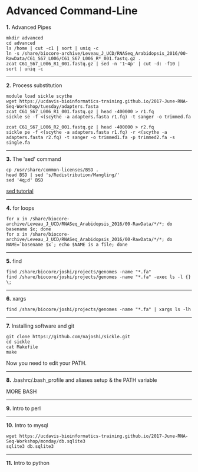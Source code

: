 Advanced Command-Line
=======================

**1\.** Advanced Pipes

    mkdir advanced
    cd advanced
    ls /home | cut -c1 | sort | uniq -c
    ln -s /share/biocore-archive/Leveau_J_UCD/RNASeq_Arabidopsis_2016/00-RawData/C61_S67_L006/C61_S67_L006_R*_001.fastq.gz .
    zcat C61_S67_L006_R1_001.fastq.gz | sed -n '1~4p' | cut -d: -f10 | sort | uniq -c

---

**2\.** Process substitution

    module load sickle scythe
    wget https://ucdavis-bioinformatics-training.github.io/2017-June-RNA-Seq-Workshop/tuesday/adapters.fasta
    zcat C61_S67_L006_R1_001.fastq.gz | head -400000 > r1.fq
    sickle se -f <(scythe -a adapters.fasta r1.fq) -t sanger -o trimmed.fa

    zcat C61_S67_L006_R2_001.fastq.gz | head -400000 > r2.fq
    sickle pe -f <(scythe -a adapters.fasta r1.fq) -r <(scythe -a adapters.fasta r2.fq) -t sanger -o trimmed1.fa -p trimmed2.fa -s single.fa

---

**3\.** The 'sed' command

    cp /usr/share/common-licenses/BSD .
    head BSD | sed 's/Redistribution/Mangling/'
    sed '4q;d' BSD

[sed tutorial](https://www.digitalocean.com/community/tutorials/the-basics-of-using-the-sed-stream-editor-to-manipulate-text-in-linux)

---

**4\.** for loops

    for x in /share/biocore-archive/Leveau_J_UCD/RNASeq_Arabidopsis_2016/00-RawData/*/*; do basename $x; done
    for x in /share/biocore-archive/Leveau_J_UCD/RNASeq_Arabidopsis_2016/00-RawData/*/*; do NAME=`basename $x`; echo $NAME is a file; done

---

**5\.** find

    find /share/biocore/joshi/projects/genomes -name "*.fa"
    find /share/biocore/joshi/projects/genomes -name "*.fa" -exec ls -l {} \;

---

**6\.** xargs

    find /share/biocore/joshi/projects/genomes -name "*.fa" | xargs ls -lh

---

**7\.** Installing software and git

    git clone https://github.com/najoshi/sickle.git
    cd sickle
    cat Makefile
    make

Now you need to edit your PATH.

---

**8\.** .bashrc/.bash_profile and aliases setup & the PATH variable

MORE BASH

---

**9\.** Intro to perl

---

**10\.** Intro to mysql

    wget https://ucdavis-bioinformatics-training.github.io/2017-June-RNA-Seq-Workshop/monday/db.sqlite3
    sqlite3 db.sqlite3

---

**11\.** Intro to python


